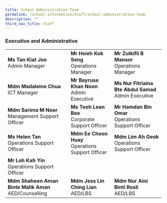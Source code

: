 ```yaml
---
title: School Administration Team
permalink: /school-information/Staff/school-administration-team
description: ""
third_nav_title: Staff
---
```

### Executive and Administrative 

|  |  |  |
|---|---|---|
| **Ms Tan Kiat Joo**<br>Admin Manager | **Mr Hsieh Kok Seng**<br>Operations Manager | **Mr Zulkifli B Mansor**<br>Operations Manager |
| **Mdm Madaleine Chua**<br>ICT Manager | **Mr Bayruse Khan Noon**<br>Admin Executive | **Ms Nur Fitriaina Bte Abdul Samad**<br>Admin Executive |
| **Mdm Sarima M Noor**<br>Management Support Officer | **Ms Teoh Lean Bee**<br>Corporate Support Officer | **Mr Hamdan Bin Omar**<br>Operations Support Officer |
| **Ms Helen Tan**<br>Operations Support Officer | **Mdm Ee Choon Huay**<br>Operations Support Officer | **Mdm Lim Ah Geok**<br>Operations Support Officer |
| **Mr Loh Kah Yin**<br>Operations Support Officer |  |  |
| **Mdm Shaheen Aman Binte Malik Aman**<br>AED/Counselling | **Mdm Jess Lin Ching Lian**<br>AED/LBS | **Mdm Nur Aini Binti Rosli**<br>AED/LBS |